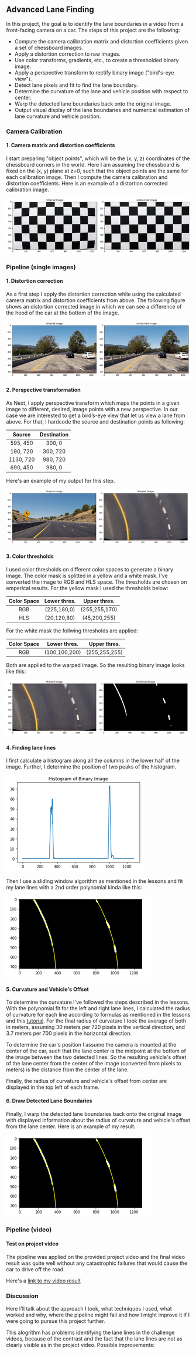 ## Advanced Lane Finding 

In this project, the goal is to identify the lane boundaries in a video from a front-facing camera on a car. 
The steps of this project are the following:

* Compute the camera calibration matrix and distortion coefficients given a set of chessboard images.
* Apply a distortion correction to raw images.
* Use color transforms, gradients, etc., to create a thresholded binary image.
* Apply a perspective transform to rectify binary image ("bird's-eye view").
* Detect lane pixels and fit to find the lane boundary.
* Determine the curvature of the lane and vehicle position with respect to center.
* Warp the detected lane boundaries back onto the original image.
* Output visual display of the lane boundaries and numerical estimation of lane curvature and vehicle position.

[//]: # (Image References)

[image1]: ./images/chessboard_undist.png "Undistorted"
[image2]: ./images/undist.png "Undistorted"
[image3]: ./images/warp.png "Warped Image"
[image4]: ./images/binary.png "Combined Binary Image"
[image5]: ./images/hist.png "Histogram of Binary Image"
[image6]: ./images/fit.png "Fit Lines"
[video1]: ../advanced_lane_lines_output.mp4 "Video"

### Camera Calibration

#### 1. Camera matrix and distortion coefficients

I start preparing "object points", which will be the (x, y, z) coordinates of the chessboard corners in the world. Here I am assuming the chessboard is fixed on the (x, y) plane at z=0, such that the object points are the same for each calibration image. Then I compute the camera calibration and distortion coefficients. Here is an example of a distortion corrected calibration image. 

![alt text][image1]

### Pipeline (single images)

#### 1. Distortion correction 

As a first step I apply the distortion correction while using the calculated camera matrix and distortion coefficients from above. The following figure shows an distortion corrected image in which we can see a difference of the hood of the car at the bottom of the image.

![alt text][image2]

#### 2. Perspective transformation

As Next, I apply perspective transform which maps the points in a given image to different, desired, image points with a new perspective. In our case we are interested to get a bird’s-eye view that let us view a lane from above. For that, I hardcode the source and destination points as following:

| Source        | Destination   | 
|:-------------:|:-------------:| 
| 595, 450      | 300, 0        | 
| 190, 720      | 300, 720      |
| 1130, 720     | 980, 720      |
| 690, 450      | 980, 0        |

Here's an example of my output for this step.

![alt text][image3]

#### 3. Color thresholds 

I used color thresholds on different color spaces to generate a binary image. The color mask is splitted in a yellow and a white mask. I've converted the image to RGB and HLS space. The thresholds are chosen on emperical results. For the yellow mask I used the thresholds below:

|  Color Space  | Lower thres.  | Upper thres.  |  
|:-------------:|:-------------:|:-------------:| 
| RGB           | (225,180,0)   | (255,255,170) | 
| HLS           | (20,120,80)   | (45,200,255)  |

For the white mask the follwing thresholds are applied:

|  Color Space  | Lower thres.  | Upper thres.  |  
|:-------------:|:-------------:|:-------------:| 
| RGB           | (100,100,200) | (255,255,255) | 

Both are applied to the warped image. So the resulting binary image looks like this:

![alt text][image4]

#### 4. Finding lane lines

I first calculate a histogram along all the columns in the lower half of the image. Further, I determine the position of two peaks of the histogram.    

![alt text][image5]

Then I use a sliding window algorithm as mentioned in the lessons and fit my lane lines with a 2nd order polynomial kinda like this:

![alt text][image6]

#### 5. Curvature and Vehicle's Offset

To determine the curvature I've followed the steps described in the lessons. With the polynomial fit for the left and right lane lines, I calculated the radius of curvature for each line according to formulas as mentioned in the lessons and this [tutorial](http://www.intmath.com/applications-differentiation/8-radius-curvature.php). For the final radius of curvature I took the average of both in meters, assuming 30 meters per 720 pixels in the vertical direction, and 3.7 meters per 700 pixels in the horizontal direction.

To determine the car's position I assume the camera is mounted at the center of the car, such that the lane center is the midpoint at the bottom of the image between the two detected lines. So the resulting vehicle's offset of the lane center from the center of the image (converted from pixels to meters) is the distance from the center of the lane.

Finally, the radius of curvature and vehicle's offset from center are displayed in the top left of each frame.

#### 6. Draw Detected Lane Boundaries

Finally, I warp the detected lane boundaries back onto the original image with displayed information about the radius of curvature and vehicle's offset from the lane center. Here is an example of my result:

![alt text][image6]

### Pipeline (video)

#### Test on project video

The pipeline was applied on the provided project video and the final video result was quite well without any catastrophic failures that would cause the car to drive off the road.

Here's a [link to my video result](../advanced_lane_lines_output.mp4)

### Discussion

Here I'll talk about the approach I took, what techniques I used, what worked and why, where the pipeline might fail and how I might improve it if I were going to pursue this project further.  

This alogrithm has problems identifying the lane lines in the challenge videos, because of the contrast and the fact that the lane lines are not as clearly visible as in the project video. Possible improvements:
